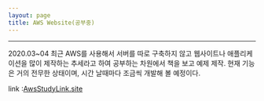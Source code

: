 ```yaml
---
layout: page
title: AWS Website(공부중)
---
```

<hr>
<p class="f12">2020.03~04
최근 AWS를 사용해서 서버를 따로 구축하지 않고 웹사이트나 애플리케이션을 많이 제작하는 추세라고 하여 공부하는 차원에서 책을 보고 예제 제작.
현재 기능은 거의 전무한 상태이며, 시간 날때마다 조금씩 개발해 볼 예정이다.

link :<a href="http://ec2-52-79-73-48.ap-northeast-2.compute.amazonaws.com/">AwsStudyLink.site</a>

</p>


